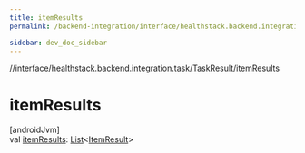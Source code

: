 ```yaml
---
title: itemResults
permalink: /backend-integration/interface/healthstack.backend.integration.task/-task-result/item-results.html

sidebar: dev_doc_sidebar
---
```

//[interface](../../../index.html)/[healthstack.backend.integration.task](../index.html)/[TaskResult](index.html)/[itemResults](item-results.html)



# itemResults



[androidJvm]\
val [itemResults](item-results.html): [List](https://kotlinlang.org/api/latest/jvm/stdlib/kotlin.collections/-list/index.html)&lt;[ItemResult](../-item-result/index.html)&gt;




